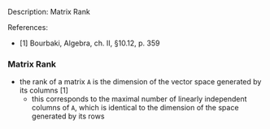Description: Matrix Rank

References: 
  - [1] Bourbaki, Algebra, ch. II, §10.12, p. 359

### Matrix Rank
  - the rank of a matrix `A` is the dimension of the vector space generated by its columns [1]
    - this corresponds to the maximal number of linearly independent columns of `A`, which is identical to the dimension of the space generated by its rows
